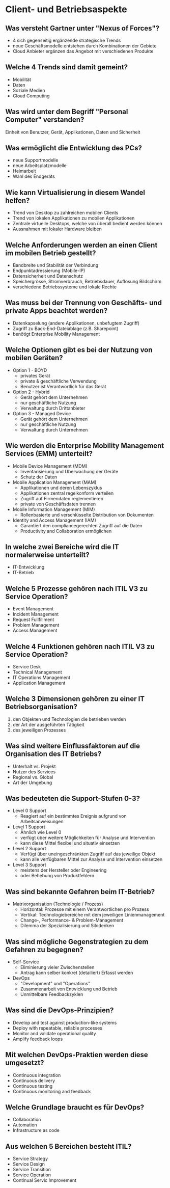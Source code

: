 # Client- und Betriebsaspekte

## Was versteht Gartner unter "Nexus of Forces"?
* 4 sich gegenseitig ergänzende strategische Trends
* neue Geschäftsmodelle entstehen durch Kombinationen der Gebiete
* Cloud Anbieter ergänzen das Angebot mit verschiedenen Produkte

## Welche 4 Trends sind damit gemeint?
* Mobilität
* Daten
* Soziale Medien
* Cloud Computing

## Was wird unter dem Begriff "Personal Computer" verstanden?
Einheit von Benutzer, Gerät, Applikationen, Daten und Sicherheit

## Was ermöglicht die Entwicklung des PCs?
* neue Supportmodelle
* neue Arbeitsplatzmodelle 
* Heimarbeit
* Wahl des Endgeräts

## Wie kann Virtualisierung in diesem Wandel helfen?
* Trend von Desktop zu zahlreichen mobilen Clients
* Trend von lokalen Applikationen zu mobilen Applikationen
* Zentrale virtuelle Desktops, welche von überall bedient werden können
* Aussnahmen mit lokaler Hardware bleiben

## Welche Anforderungen werden an einen Client im mobilen Betrieb gestellt?
* Bandbreite und Stabilität der Verbindung
* Endpunktadressierung (Mobile-IP)
* Datensicherheit und Datenschutz
* Speichergrösse, Stromverbrauch, Betriebsdauer, Auflösung Bildschirm
* verschiedene Betriebssysteme und lokale Rechte

## Was muss bei der Trennung von Geschäfts- und private Apps beachtet werden?
* Datenkapselung (andere Applikationen, unbefugtem Zugriff)
* Zugriff zu Back-End-Dateiablage (z.B. Sharepoint)
* benötigt Enterprise Mobility Management

## Welche Optionen gibt es bei der Nutzung von mobilen Geräten?
* Option 1 - BOYD
	* privates Gerät
	* private & geschäftliche Verwendung
	* Benutzer ist Verantwortlich für das Gerät
* Option 2 - Hybrid
	* Gerät gehört dem Unternehmen
	* nur geschäftliche Nutzung
	* Verwaltung durch Drittanbieter
* Option 3 - Managed Device
	* Gerät gehört dem Unternehmen
	* nur geschäftliche Nutzung
	* Verwaltung durch Unternehmen

## Wie werden die Enterprise Mobility Management Services (EMM) unterteilt?
* Mobile Device Management (MDM)
	* Inventarisierung und Überwachung der Geräte
	* Schutz der Daten
* Mobile Application Management (MAM)
	* Applikationen und deren Lebenszyklus
	* Applikationen zentral regelkonform verteilen 
	* Zugriff auf Firmendaten reglementieren
	* private von Geschäftsdaten trennen
* Mobile Information Management (MIM)
	* Rollenbasierte und verschlüsselte Distribution von Dokumenten
* Identity and Access Management (IAM) 
	* Garantiert den compliancegerechten Zugriff auf die Daten
	* Productivity and Collaboration ermöglichen

## In welche zwei Bereiche wird die IT normalerweise unterteilt?
* IT-Entwicklung
* IT-Betrieb

## Welche 5 Prozesse gehören nach ITIL V3 zu Service Operation?
* Event Management
* Incident Management
* Request Fullfillment
* Problem Management
* Access Management

## Welche 4 Funktionen gehören nach ITIL V3 zu Service Operation?
* Service Desk
* Technical Management
* IT Operations Management
* Application Management

## Welche 3 Dimensionen gehören zu einer IT Betriebsorganisation?
1. den Objekten und Technologien die betrieben werden
2. der Art der ausgeführten Tätigkeit
3. des jeweiligen Prozesses

## Was sind weitere Einflussfaktoren auf die Organisation des IT Betriebs?
* Unterhalt vs. Projekt
* Nutzer des Services
* Regional vs. Global
* Art der Umgebung

## Was bedeuteten die Support-Stufen 0-3?
* Level 0 Support
	* Reagiert auf ein bestimmtes Ereignis aufgrund von Arbeitsanweisungen
* Level 1 Support
	* Ähnlich wie Level 0
	* verfügt über weitere Möglichkeiten für Analyse und Intervention
	* kann diese Mittel flexibel und situativ einsetzen
* Level 2 Support
	* Verfügt über uneingeschränkten Zugriff auf das jeweilige Objekt
	* kann alle verfügbaren Mittel zur Analyse und Intervention einsetzen
* Level 3 Support
	* meistens der Hersteller oder Engineering 
	* oder Behebung von Produktfehlern

## Was sind bekannte Gefahren beim IT-Betrieb?
* Matrixorganisation (Technologie / Prozess)
    * Horizontal: Prozesse mit einem Verantwortlichen pro Prozess
    * Vertikal: Technologiebereiche mit dem jeweiligen Linienmanagement
	* Change-, Performance- & Problem-Management
	* Dilemma der Spezialisierung und Silodenken

## Was sind mögliche Gegenstrategien zu dem Gefahren zu begegnen?
* Self-Service
	* Eliminierung vieler Zwischenstellen
	* Antrag kann selber konkret (detailiert) Erfasst werden
* DevOps
	* "Development" und "Operations"
	* Zusammenarbeit von Entwicklung und Betrieb
	* Unmittelbare Feedbackzyklen

## Was sind die DevOps-Prinzipien?
* Develop and test against production-like systems
* Deploy with repeatable, reliable processes
* Monitor and validate operational quality
* Amplify feedback loops

## Mit welchen DevOps-Praktien werden diese umgesetzt?
* Continuous integration
* Continuous delivery
* Continuous testing
* Continuous monitoring and feedback

## Welche Grundlage braucht es für DevOps?
* Collaboration
* Automation
* Infrastructure as code

## Aus welchen 5 Bereichen besteht ITIL?
* Service Strategy
* Service Design
* Service Transition
* Service Operation
* Continual Servic Improvement

